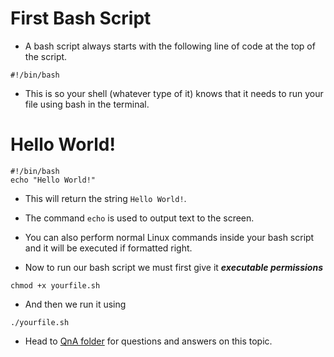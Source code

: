 # First Bash Script

- A bash script always starts with the following line of code at the top of the script.

```
#!/bin/bash
```

- This is so your shell (whatever type of it) knows that it needs to run your file using bash in the terminal.

# Hello World!

```
#!/bin/bash
echo "Hello World!"
```

- This will return the string `Hello World!`. 

- The command `echo` is used to output text to the screen.

- You can also perform normal Linux commands inside your bash script and it will be executed if formatted right.

- Now to run our bash script we must first give it ***executable permissions***

```
chmod +x yourfile.sh
```

- And then we run it using 
```
./yourfile.sh
```

- Head to [QnA folder](https://github.com/ShubhamJagtap2000/Bash-Scripting/blob/main/09%20-%20QnA/README.md#hello-world) for questions and answers on this topic.
